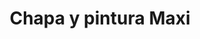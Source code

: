 ---
title: "Chapa y pintura Maxi"
url: /rafael-calzada/chapa-y-pintura-maxi/
shop: reparación de automóviles
---